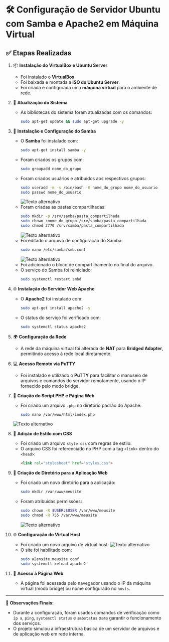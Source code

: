 # 🛠️ Configuração de Servidor Ubuntu com Samba e Apache2 em Máquina Virtual

## ✅ Etapas Realizadas

1. 📦 **Instalação do VirtualBox e Ubuntu Server**
   - Foi instalado o **VirtualBox**.
   - Foi baixada e montada a **ISO do Ubuntu Server**.
   - Foi criada e configurada uma **máquina virtual** para o ambiente de rede.

2. 🔄 **Atualização do Sistema**
   - As bibliotecas do sistema foram atualizadas com os comandos:
     ```bash
     sudo apt-get update && sudo apt-get upgrade -y
     ```

3. 🧱 **Instalação e Configuração do Samba**
   - O **Samba** foi instalado com:
     ```bash
     sudo apt-get install samba -y
     ```
   - Foram criados os grupos com:
     ```bash
     sudo groupadd nome_do_grupo
     ```
   - Foram criados usuários e atribuídos aos respectivos grupos:
     ```bash
     sudo useradd -m -s /bin/bash -G nome_do_grupo nome_do_usuario
     sudo passwd nome_do_usuario
     ```
     ![Texto alternativo](/imagens/foto1.png)
   - Foram criadas as pastas compartilhadas:
     ```bash
     sudo mkdir -p /srv/samba/pasta_compartilhada
     sudo chown :nome_do_grupo /srv/samba/pasta_compartilhada
     sudo chmod 2770 /srv/samba/pasta_compartilhada
     ```
     ![Texto alternativo](/imagens/foto2.png)
   - Foi editado o arquivo de configuração do Samba:
     ```bash
     sudo nano /etc/samba/smb.conf
     ```
     ![Texto alternativo](/imagens/foto3.png)
   - Foi adicionado o bloco de compartilhamento no final do arquivo.
   - O serviço do Samba foi reiniciado:
     ```bash
     sudo systemctl restart smbd
     ```
    
    

4. 🌐 **Instalação do Servidor Web Apache**
   - O **Apache2** foi instalado com:
     ```bash
     sudo apt-get install apache2 -y
     ```
   - O status do serviço foi verificado com:
     ```bash
     sudo systemctl status apache2
     ```

5. 🌍 **Configuração da Rede**
   - A rede da máquina virtual foi alterada de **NAT** para **Bridged Adapter**, permitindo acesso à rede local diretamente.

6. 💻 **Acesso Remoto via PuTTY**
   - Foi instalado e utilizado o **PuTTY** para facilitar o manuseio de arquivos e comandos do servidor remotamente, usando o IP fornecido pelo modo bridge.

7. 🧩 **Criação do Script PHP e Página Web**
   - Foi criado um arquivo `.php` no diretório padrão do Apache:
     ```bash
     sudo nano /var/www/html/index.php
     ```
   ![Texto alternativo](/imagens/foto5.png)

8. 🎨 **Adição de Estilo com CSS**
   - Foi criado um arquivo `style.css` com regras de estilo.
   - O arquivo CSS foi referenciado no PHP com a tag `<link>` dentro do `<head>`:
     ```html
     <link rel="stylesheet" href="styles.css">
     ```

9. 📂 **Criação de Diretório para a Aplicação Web**
   - Foi criado um novo diretório para a aplicação:
     ```bash
     sudo mkdir /var/www/meusite
     ```
   - Foram atribuídas permissões:
     ```bash
     sudo chown -R $USER:$USER /var/www/meusite
     sudo chmod -R 755 /var/www/meusite
     ```
     ![Texto alternativo](/imagens/foto4.png)

10. 🌐 **Configuração do Virtual Host**
    - Foi criado um novo arquivo de virtual host:
      ![Texto alternativo](/imagens/foto5.png)
    - O site foi habilitado com:
      ```bash
      sudo a2ensite meusite.conf
      sudo systemctl reload apache2
      ```

11. 🔗 **Acesso à Página Web**
    - A página foi acessada pelo navegador usando o IP da máquina virtual (modo bridge) ou nome configurado no `hosts`.

---

📌 **Observações Finais:**
- Durante a configuração, foram usados comandos de verificação como `ip a`, `ping`, `systemctl status` e `smbstatus` para garantir o funcionamento dos serviços.
- O projeto simulou a infraestrutura básica de um servidor de arquivos e de aplicação web em rede interna.

